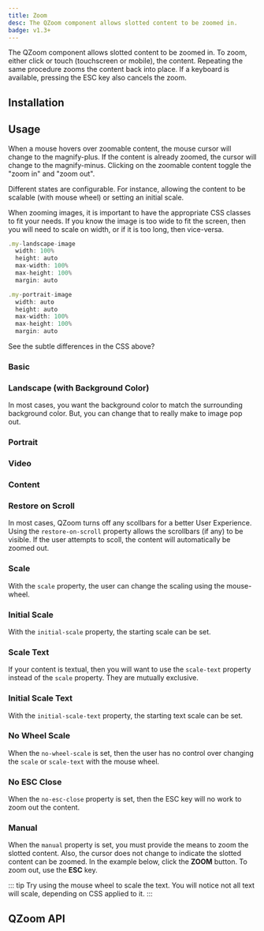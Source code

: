 ```yaml
---
title: Zoom
desc: The QZoom component allows slotted content to be zoomed in.
badge: v1.3+
---
```


The QZoom component allows slotted content to be zoomed in. To zoom, either click or touch (touchscreen or mobile), the content. Repeating the same procedure zooms the content back into place. If a keyboard is available, pressing the ESC key also cancels the zoom.

## Installation
<doc-installation components="QZoom" />

## Usage

When a mouse hovers over zoomable content, the mouse cursor will change to the magnify-plus. If the content is already zoomed, the cursor will change to the magnify-minus. Clicking on the zoomable content toggle the "zoom in" and "zoom out".

Different states are configurable. For instance, allowing the content to be scalable (with mouse wheel) or setting an initial scale.

When zooming images, it is important to have the appropriate CSS classes to fit your needs. If you know the image is too wide to fit the screen, then you will need to scale on width, or if it is too long, then vice-versa.

```js
.my-landscape-image
  width: 100%
  height: auto
  max-width: 100%
  max-height: 100%
  margin: auto

.my-portrait-image
  width: auto
  height: auto
  max-width: 100%
  max-height: 100%
  margin: auto
```

See the subtle differences in the CSS above?

### Basic

<doc-example title="Basic" file="QZoom/Basic" />

### Landscape (with Background Color)

In most cases, you want the background color to match the surrounding background color. But, you can change that to really make to image pop out.

<doc-example title="Landscape" file="QZoom/Landscape" />

### Portrait

<doc-example title="Portrait" file="QZoom/Portrait" />

### Video

<doc-example title="Video" file="QZoom/Video" />

### Content

<doc-example title="Content" file="QZoom/Content" />

### Restore on Scroll

In most cases, QZoom turns off any scollbars for a better User Experience. Using the `restore-on-scroll` property allows the scrollbars (if any) to be visible. If the user attempts to scoll, the content will automatically be zoomed out.

<doc-example title="Restore on Scroll" file="QZoom/RestoreOnScroll" />

### Scale

With the `scale` property, the user can change the scaling using the mouse-wheel.

<doc-example title="Scale" file="QZoom/Scale" />

### Initial Scale

With the `initial-scale` property, the starting scale can be set.

<doc-example title="Initial Scale" file="QZoom/InitialScale" />

### Scale Text

If your content is textual, then you will want to use the `scale-text` property instead of the `scale` property. They are mutually exclusive.

<doc-example title="Scale Text" file="QZoom/ScaleText" />

### Initial Scale Text

With the `initial-scale-text` property, the starting text scale can be set.

<doc-example title="Initial Scale Text" file="QZoom/InitialScaleText" />

### No Wheel Scale

When the `no-wheel-scale` is set, then the user has no control over changing the `scale` or `scale-text` with the mouse wheel.

<doc-example title="No Wheel Scale" file="QZoom/NoWheelScale" />

### No ESC Close

When the `no-esc-close` property is set, then the ESC key will no work to zoom out the content.

<doc-example title="No ESC Close" file="QZoom/NoEscClose" />

### Manual

When the `manual` property is set, you must provide the means to zoom the slotted content. Also, the cursor does not change to indicate the slotted content can be zoomed. In the example below, click the **ZOOM** button. To zoom out, use the **ESC** key.

::: tip
Try using the mouse wheel to scale the text. You will notice not all text will scale, depending on CSS applied to it.
:::

<doc-example title="Manual" file="QZoom/Manual" />


## QZoom API
<doc-api file="QZoom" />
